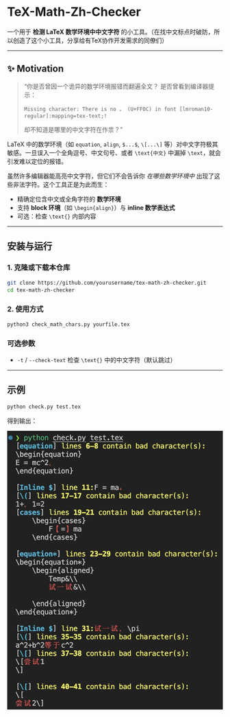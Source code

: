 # TeX-Math-Zh-Checker

一个用于 **检测 LaTeX 数学环境中中文字符** 的小工具。（在找中文标点时破防，所以创造了这个小工具，分享给有TeX协作开发需求的同僚们）

---

## ✨ Motivation

> “你是否曾因一个诡异的数学环境报错而翻遍全文？
> 是否曾看到编译器提示：
> ```
> Missing character: There is no ， (U+FF0C) in font [lmroman10-regular]:mapping=tex-text;!
> ```
> 却不知道是哪里的中文字符在作祟？”

LaTeX 中的数学环境（如 `equation`, `align`, `$...$`, `\[...\]` 等）对中文字符极其敏感。一旦误入一个全角逗号、中文句号、或者 `\text{中文}` 中漏掉 `\text`，就会引发难以定位的报错。

虽然许多编辑器能高亮中文字符，但它们不会告诉你 *在哪些数学环境中* 出现了这些非法字符。这个工具正是为此而生：

* 精确定位含中文或全角字符的 **数学环境**
* 支持 **block 环境**（如 `\begin{align}`）与 **inline 数学表达式**
* 可选：检查 `\text{}` 内部内容

---

## 安装与运行

### 1. 克隆或下载本仓库

```bash
git clone https://github.com/yourusername/tex-math-zh-checker.git
cd tex-math-zh-checker
```

### 2. 使用方式

```bash
python3 check_math_chars.py yourfile.tex
```

### 可选参数

* `-t` / `--check-text`
  检查 `\text{}` 中的中文字符（默认跳过）

---

## 示例

```bash
python check.py test.tex
```

得到输出：

![demo](./assets/demo.jpg)
